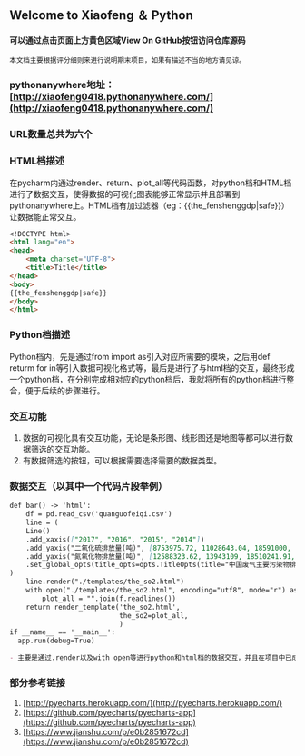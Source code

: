 ## Welcome to Xiaofeng ＆ Python
#### 可以通过点击页面上方黄色区域View On GitHub按钮访问仓库源码
```markdown
本文档主要根据评分细则来进行说明期末项目，如果有描述不当的地方请见谅。
```
### pythonanywhere地址：[http://xiaofeng0418.pythonanywhere.com/](http://xiaofeng0418.pythonanywhere.com/)
### URL数量总共为六个

### HTML档描述
在pycharm内通过render、return、plot_all等代码函数，对python档和HTML档进行了数据交互，使得数据的可视化图表能够正常显示并且部署到pythonanywhere上。HTML档有加过滤器（eg：{{the_fenshenggdp|safe}}）让数据能正常交互。
```markdown
<!DOCTYPE html>
<html lang="en">
<head>
    <meta charset="UTF-8">
    <title>Title</title>
</head>
<body>
{{the_fenshenggdp|safe}}
</body>
</html>
```

### Python档描述
Python档内，先是通过from import as引入对应所需要的模块，之后用def returm for in等引入数据可视化格式等，最后是进行了与html档的交互，最终形成一个python档，在分别完成相对应的python档后，我就将所有的python档进行整合，便于后续的步骤进行。


### 交互功能
1. 数据的可视化具有交互功能，无论是条形图、线形图还是地图等都可以进行数据筛选的交互功能。
2. 有数据筛选的按钮，可以根据需要选择需要的数据类型。

### 数据交互（以其中一个代码片段举例）
```markdown
def bar() -> 'html':
    df = pd.read_csv('quanguofeiqi.csv')
    line = (
    Line()
    .add_xaxis(["2017", "2016", "2015", "2014"])
    .add_yaxis("二氧化硫排放量(吨)", [8753975.72, 11028643.04, 18591000, 19744000])
    .add_yaxis("氮氧化物排放量(吨)", [12588323.62, 13943109, 18510241.91, 20780015.34])
    .set_global_opts(title_opts=opts.TitleOpts(title="中国废气主要污染物排放", subtitle="SO2/氮氧化合物"))
)
    line.render("./templates/the_so2.html")
    with open("./templates/the_so2.html", encoding="utf8", mode="r") as f:
        plot_all = "".join(f.readlines())
    return render_template('the_so2.html',
                           the_so2=plot_all,
                           )
if __name__ == '__main__':
  app.run(debug=True)
  
- 主要是通过.render以及with open等进行python和html档的数据交互，并且在项目中已成功实现。
```
### 部分参考链接
1. [http://pyecharts.herokuapp.com/](http://pyecharts.herokuapp.com/)
2. [https://github.com/pyecharts/pyecharts-app](https://github.com/pyecharts/pyecharts-app)
3. [https://www.jianshu.com/p/e0b2851672cd](https://www.jianshu.com/p/e0b2851672cd)
